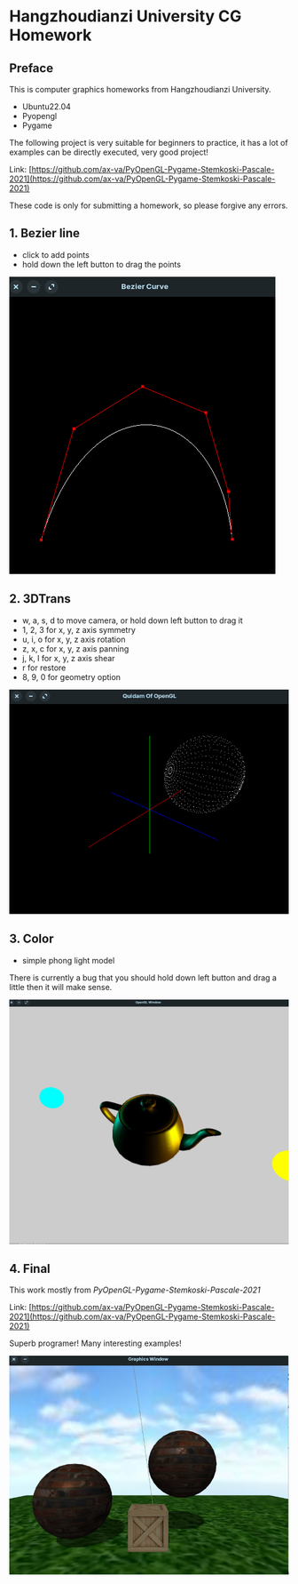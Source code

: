 # Hangzhoudianzi University CG Homework

## Preface

This is computer graphics homeworks from Hangzhoudianzi University.

- Ubuntu22.04
- Pyopengl
- Pygame

The following project is very suitable for beginners to practice, it has a lot of examples can be directly executed, very good project!

Link: [https://github.com/ax-va/PyOpenGL-Pygame-Stemkoski-Pascale-2021](https://github.com/ax-va/PyOpenGL-Pygame-Stemkoski-Pascale-2021)

These code is only for submitting a homework, so please forgive any errors.

## 1. Bezier line

- click to add points
- hold down the left button to drag the points

![bezier](images/Bezier.png)

## 2. 3DTrans

- w, a, s, d to move camera, or hold down left button to drag it
- 1, 2, 3 for x, y, z axis symmetry
- u, i, o for x, y, z axis rotation
- z, x, c for x, y, z axis panning
- j, k, l for x, y, z axis shear
- r for restore
- 8, 9, 0 for geometry option

![3DTrans](images/3DTrans.png)

## 3. Color

- simple phong light model

There is currently a bug that you should hold down left button and drag a little then it will make sense.

![Color](images/Color.png)

## 4. Final

This work mostly from *PyOpenGL-Pygame-Stemkoski-Pascale-2021*

Link: [https://github.com/ax-va/PyOpenGL-Pygame-Stemkoski-Pascale-2021](https://github.com/ax-va/PyOpenGL-Pygame-Stemkoski-Pascale-2021)

Superb programer! Many interesting examples!

![Final](images/Final.png)